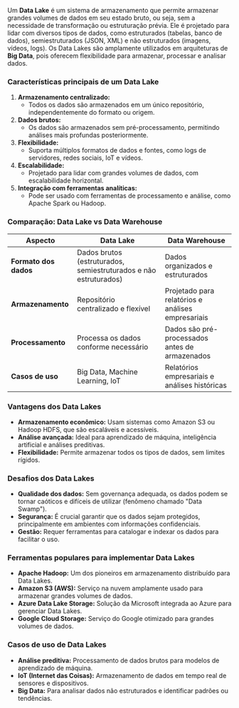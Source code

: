 Um **Data Lake** é um sistema de armazenamento que permite armazenar grandes volumes de dados em seu estado bruto, ou seja, sem a necessidade de transformação ou estruturação prévia. Ele é projetado para lidar com diversos tipos de dados, como estruturados (tabelas, banco de dados), semiestruturados (JSON, XML) e não estruturados (imagens, vídeos, logs). Os Data Lakes são amplamente utilizados em arquiteturas de **Big Data**, pois oferecem flexibilidade para armazenar, processar e analisar dados.

### **Características principais de um Data Lake**

1. **Armazenamento centralizado:**
    - Todos os dados são armazenados em um único repositório, independentemente do formato ou origem.
2. **Dados brutos:**
    - Os dados são armazenados sem pré-processamento, permitindo análises mais profundas posteriormente.
3. **Flexibilidade:**
    - Suporta múltiplos formatos de dados e fontes, como logs de servidores, redes sociais, IoT e vídeos.
4. **Escalabilidade:**
    - Projetado para lidar com grandes volumes de dados, com escalabilidade horizontal.
5. **Integração com ferramentas analíticas:**
    - Pode ser usado com ferramentas de processamento e análise, como Apache Spark ou Hadoop.

### **Comparação: Data Lake vs Data Warehouse**

|**Aspecto**|**Data Lake**|**Data Warehouse**|
|---|---|---|
|**Formato dos dados**|Dados brutos (estruturados, semiestruturados e não estruturados)|Dados organizados e estruturados|
|**Armazenamento**|Repositório centralizado e flexível|Projetado para relatórios e análises empresariais|
|**Processamento**|Processa os dados conforme necessário|Dados são pré-processados antes de armazenados|
|**Casos de uso**|Big Data, Machine Learning, IoT|Relatórios empresariais e análises históricas|

### **Vantagens dos Data Lakes**

- **Armazenamento econômico:** Usam sistemas como Amazon S3 ou Hadoop HDFS, que são escaláveis e acessíveis.
- **Análise avançada:** Ideal para aprendizado de máquina, inteligência artificial e análises preditivas.
- **Flexibilidade:** Permite armazenar todos os tipos de dados, sem limites rígidos.

### **Desafios dos Data Lakes**

- **Qualidade dos dados:** Sem governança adequada, os dados podem se tornar caóticos e difíceis de utilizar (fenômeno chamado "Data Swamp").
- **Segurança:** É crucial garantir que os dados sejam protegidos, principalmente em ambientes com informações confidenciais.
- **Gestão:** Requer ferramentas para catalogar e indexar os dados para facilitar o uso.

### **Ferramentas populares para implementar Data Lakes**

- **Apache Hadoop:** Um dos pioneiros em armazenamento distribuído para Data Lakes.
- **Amazon S3 (AWS):** Serviço na nuvem amplamente usado para armazenar grandes volumes de dados.
- **Azure Data Lake Storage:** Solução da Microsoft integrada ao Azure para gerenciar Data Lakes.
- **Google Cloud Storage:** Serviço do Google otimizado para grandes volumes de dados.

### **Casos de uso de Data Lakes**

- **Análise preditiva:** Processamento de dados brutos para modelos de aprendizado de máquina.
- **IoT (Internet das Coisas):** Armazenamento de dados em tempo real de sensores e dispositivos.
- **Big Data:** Para analisar dados não estruturados e identificar padrões ou tendências.


